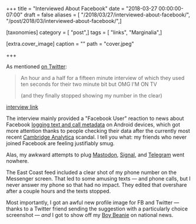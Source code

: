 +++
title = "Interviewed About Facebook"
date = "2018-03-27 00:00:00-07:00"
draft = false
aliases = [ "/2018/03/27/interviewed-about-facebook/", "/post/2018/03/interviewed-about-facebook/",]

[taxonomies]
category = [ "post",]
tags = [ "links", "Marginalia",]

[extra.cover_image]
caption = ""
path = "cover.jpeg"

+++

As mentioned [on Twitter](https://twitter.com/brianwisti/status/978439728226738176):

> An hour and a half for a fifteen minute interview of which they used ten seconds for their two minute bit
> but OMG I'M ON TV
>
> (and they finally stopped showing my number in the clear)

[interview link](https://www.nbcnews.com/nightly-news/video/ftc-launches-investigation-into-facebook-amid-new-allegations-of-data-collection-1195406915688)

<!--more-->

The interview mainly provided a "Facebook User" reaction to news about Facebook [logging text and call
metadata][] on Android devices, which got more attention thanks to people checking their data after the
currently most recent [Cambridge Analytica][] scandal. I tell you what: my friends who never joined Facebook
are feeling justifiably smug.

[logging text and call metadata]: https://www.theguardian.com/technology/2018/mar/25/facebook-logs-texts-and-calls-users-find-as-they-delete-accounts-cambridge-analytica
[Cambridge Analytica]: https://www.engadget.com/2018/03/19/facebook-and-cambridge-analytica-nightmare/

Alas, my awkward attempts to plug [Mastodon][], [Signal][], and [Telegram][] went nowhere.

[Mastodon]: https://joinmastodon.org/
[Signal]: https://www.signal.org/
[Telegram]: https://telegram.org/

The East Coast feed included a clear shot of my phone number on the Messenger screen. That led
to some amusing texts — and phone calls, but I never answer my phone so that had no impact. They
edited that overshare after a couple hours and the texts stopped.

Most importantly, I got an awful new profile image for FB and Twitter — thanks to a Twitter friend sending the
suggestion with a particularly choice screenshot —  *and* I got to show off my [Boy Beanie][] on national
news.

[Boy Beanie]: /post/2018/03/my-replacement-boy-beanie